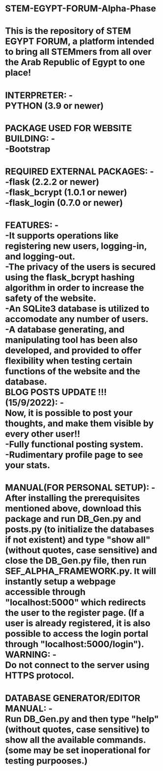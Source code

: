 # STEM-EGYPT-FORUM-Alpha-Phase
This is the repository of STEM EGYPT FORUM, a platform intended to bring all STEMmers from all over the Arab Republic of Egypt to one place\!<br>
================================
INTERPRETER: -<br>
PYTHON (3.9 or newer)
================================
PACKAGE USED FOR WEBSITE BUILDING: -<br>
-Bootstrap<br>
================================
REQUIRED EXTERNAL PACKAGES: -<br>
-flask (2.2.2 or newer)<br>
-flask_bcrypt (1.0.1 or newer)<br>
-flask_login (0.7.0 or newer)<br>
================================
FEATURES: -<br>
-It supports operations like registering new users, logging-in, and logging-out.<br>
-The privacy of the users is secured using the flask_bcrypt hashing algorithm in order to increase the safety of the website.<br>
-An SQLite3 database is utilized to accomodate any number of users.<br>
-A database generating, and manipulating tool has been also developed, and provided to offer flexibility when testing certain functions of the website and the database.<br>
BLOG POSTS UPDATE !!! (15/9/2022): -<br> 
Now, it is possible to post your thoughts, and make them visible by every other user!!<br>
-Fully functional posting system.<br>
-Rudimentary profile page to see your stats.
================================
MANUAL(FOR PERSONAL SETUP): -<br>
After installing the prerequisites mentioned above, download this package and run DB_Gen.py and posts.py (to initialize the databases if not existent) and type "show all"(without quotes, case sensitive) and close the DB_Gen.py file, then run SEF_ALPHA_FRAMEWORK.py. It will instantly setup a webpage accessible through "localhost:5000" which redirects the user to the register page. (If a user is already registered, 
it is also possible to access the login portal through "localhost:5000/login").<br>
WARNING: -<br>
Do not connect to the server using HTTPS protocol.
================================
DATABASE GENERATOR/EDITOR MANUAL: -<br>
Run DB_Gen.py and then type "help" (without quotes, case sensitive) to show all the available commands. (some may be set inoperational for testing purpooses.)
================================
